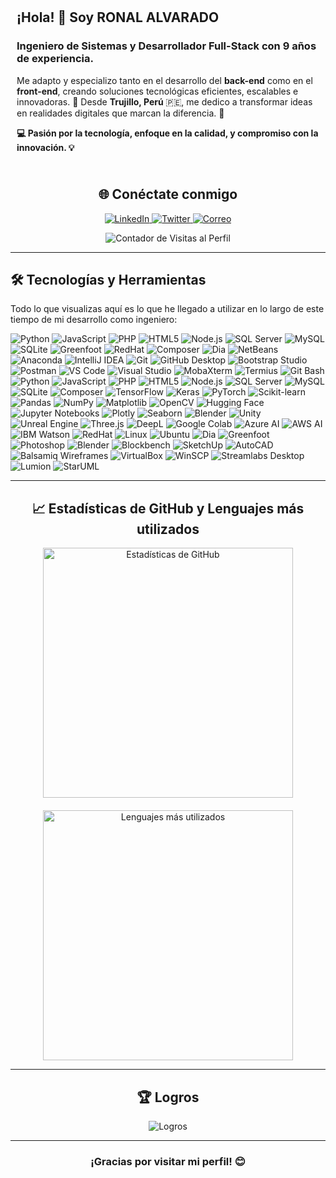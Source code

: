 <div align="left" style="padding: 10px">
  <h2>¡Hola! 👋 Soy RONAL ALVARADO</h2>
  <h3>Ingeniero de Sistemas y Desarrollador Full-Stack con 9 años de experiencia.</h3>
  <p>
    Me adapto y especializo tanto en el desarrollo del <b>back-end</b> como en el <b>front-end</b>, 
    creando soluciones tecnológicas eficientes, escalables e innovadoras. 🌟 Desde <b>Trujillo, Perú</b> 🇵🇪, 
    me dedico a transformar ideas en realidades digitales que marcan la diferencia. 🚀
  </p>
  <p><b>💻 Pasión por la tecnología, enfoque en la calidad, y compromiso con la innovación. 💡</b></p>
</div>

<div align="center">
  <h2>🌐 Conéctate conmigo</h2>
  <p>
    <a href="https://www.linkedin.com/in/ronal-antony-alvarado-vega-70a89030a/" target="_blank">
      <img src="https://img.shields.io/badge/-LinkedIn-0A66C2?style=flat-square&logo=linkedin&logoColor=white" alt="LinkedIn">
    </a>
    <a href="https://x.com/shycor25" target="_blank">
      <img src="https://img.shields.io/badge/-Twitter-1DA1F2?style=flat-square&logo=twitter&logoColor=white" alt="Twitter">
    </a>
    <a href="mailto:alvarado_aries_20@hotmail.com" target="_blank">
      <img src="https://img.shields.io/badge/-Correo-ea4335?style=flat-square&logo=gmail&logoColor=white" alt="Correo">
    </a>
  </p>
  
  <p align="center">
  <img src="https://komarev.com/ghpvc/?username=Alvarado321&label=Visitas%20al%20perfil&color=brightgreen&style=for-the-badge" alt="Contador de Visitas al Perfil" />
</p>


</div>

---

<div align="left">
  <h2>🛠️ Tecnologías y Herramientas</h2>
  <p>Todo lo que visualizas aquí es lo que he llegado a utilizar en lo largo de este tiempo de mi desarrollo como ingeniero:</p>
 <p>
    <!-- Lenguajes de programación y herramientas para desarrollo -->
    <img src="https://img.shields.io/badge/-Python-3776AB?style=flat-square&logo=python&logoColor=white" alt="Python">
    <img src="https://img.shields.io/badge/-JavaScript-F7DF1E?style=flat-square&logo=javascript&logoColor=black" alt="JavaScript">
    <img src="https://img.shields.io/badge/-PHP-777BB4?style=flat-square&logo=php&logoColor=white" alt="PHP">
    <img src="https://img.shields.io/badge/-HTML5-E34F26?style=flat-square&logo=html5&logoColor=white" alt="HTML5">
    <img src="https://img.shields.io/badge/-Node.js-339933?style=flat-square&logo=node.js&logoColor=white" alt="Node.js">
    <img src="https://img.shields.io/badge/-SQL%20Server-CC2927?style=flat-square&logo=microsoft-sql-server&logoColor=white" alt="SQL Server">
    <img src="https://img.shields.io/badge/-MySQL-4479A1?style=flat-square&logo=mysql&logoColor=white" alt="MySQL">
    <img src="https://img.shields.io/badge/-SQLite-003B57?style=flat-square&logo=sqlite&logoColor=white" alt="SQLite">
    <img src="https://img.shields.io/badge/-Greenfoot-007ACC?style=flat-square&logoColor=white" alt="Greenfoot">
    <img src="https://img.shields.io/badge/-RedHat-EE0000?style=flat-square&logo=redhat&logoColor=white" alt="RedHat">
    <img src="https://img.shields.io/badge/-Composer-885630?style=flat-square&logo=composer&logoColor=white" alt="Composer">
    <img src="https://img.shields.io/badge/-Dia-0000FF?style=flat-square&logoColor=white" alt="Dia">
    <img src="https://img.shields.io/badge/-NetBeans-1B6AC6?style=flat-square&logo=apachenetbeanside&logoColor=white" alt="NetBeans">
    <img src="https://img.shields.io/badge/-Anaconda-44A833?style=flat-square&logo=anaconda&logoColor=white" alt="Anaconda">
    <img src="https://img.shields.io/badge/-IntelliJ%20IDEA-000000?style=flat-square&logo=intellijidea&logoColor=white" alt="IntelliJ IDEA">
    <img src="https://img.shields.io/badge/-Git-F05032?style=flat-square&logo=git&logoColor=white" alt="Git">
    <img src="https://img.shields.io/badge/-GitHub%20Desktop-181717?style=flat-square&logo=github&logoColor=white" alt="GitHub Desktop">
    <img src="https://img.shields.io/badge/-Bootstrap-7952B3?style=flat-square&logo=bootstrap&logoColor=white" alt="Bootstrap Studio">
    <img src="https://img.shields.io/badge/-Postman-FF6C37?style=flat-square&logo=postman&logoColor=white" alt="Postman">
    <img src="https://img.shields.io/badge/-Visual%20Studio%20Code-0078D4?style=flat-square&logo=visualstudiocode&logoColor=white" alt="VS Code">
    <img src="https://img.shields.io/badge/-Visual%20Studio-5C2D91?style=flat-square&logo=visualstudio&logoColor=white" alt="Visual Studio">
    <img src="https://img.shields.io/badge/-MobaXterm-0066A1?style=flat-square&logoColor=white" alt="MobaXterm">
    <img src="https://img.shields.io/badge/-Termius-11A0D8?style=flat-square&logo=termius&logoColor=white" alt="Termius">
    <img src="https://img.shields.io/badge/-Git%20Bash-4EAA25?style=flat-square&logo=gnu-bash&logoColor=white" alt="Git Bash">
    <!-- Lenguajes de programación y frameworks -->
    <img src="https://img.shields.io/badge/-Python-3776AB?style=flat-square&logo=python&logoColor=white" alt="Python">
    <img src="https://img.shields.io/badge/-JavaScript-F7DF1E?style=flat-square&logo=javascript&logoColor=black" alt="JavaScript">
    <img src="https://img.shields.io/badge/-PHP-777BB4?style=flat-square&logo=php&logoColor=white" alt="PHP">
    <img src="https://img.shields.io/badge/-HTML5-E34F26?style=flat-square&logo=html5&logoColor=white" alt="HTML5">
    <img src="https://img.shields.io/badge/-Node.js-339933?style=flat-square&logo=node.js&logoColor=white" alt="Node.js">
    <img src="https://img.shields.io/badge/-SQL%20Server-CC2927?style=flat-square&logo=microsoft-sql-server&logoColor=white" alt="SQL Server">
    <img src="https://img.shields.io/badge/-MySQL-4479A1?style=flat-square&logo=mysql&logoColor=white" alt="MySQL">
    <img src="https://img.shields.io/badge/-SQLite-003B57?style=flat-square&logo=sqlite&logoColor=white" alt="SQLite">
    <img src="https://img.shields.io/badge/-Composer-885630?style=flat-square&logo=composer&logoColor=white" alt="Composer">
    <!-- Frameworks y bibliotecas de IA -->
    <img src="https://img.shields.io/badge/-TensorFlow-FF6F00?style=flat-square&logo=tensorflow&logoColor=white" alt="TensorFlow">
    <img src="https://img.shields.io/badge/-Keras-D00000?style=flat-square&logo=keras&logoColor=white" alt="Keras">
    <img src="https://img.shields.io/badge/-PyTorch-EE4C2C?style=flat-square&logo=pytorch&logoColor=white" alt="PyTorch">
    <img src="https://img.shields.io/badge/-scikit--learn-F7931E?style=flat-square&logo=scikit-learn&logoColor=white" alt="Scikit-learn">
    <img src="https://img.shields.io/badge/-Pandas-150458?style=flat-square&logo=pandas&logoColor=white" alt="Pandas">
    <img src="https://img.shields.io/badge/-NumPy-013243?style=flat-square&logo=numpy&logoColor=white" alt="NumPy">
    <img src="https://img.shields.io/badge/-Matplotlib-005F9E?style=flat-square&logo=python&logoColor=white" alt="Matplotlib">
    <img src="https://img.shields.io/badge/-OpenCV-5C3EE8?style=flat-square&logo=opencv&logoColor=white" alt="OpenCV">
    <img src="https://img.shields.io/badge/-Hugging%20Face-FF8C00?style=flat-square&logo=huggingface&logoColor=white" alt="Hugging Face">
    <img src="https://img.shields.io/badge/-Jupyter-F37626?style=flat-square&logo=jupyter&logoColor=white" alt="Jupyter Notebooks">
    <!-- Algoritmos y graficación -->
    <img src="https://img.shields.io/badge/-Plotly-3F4F75?style=flat-square&logo=plotly&logoColor=white" alt="Plotly">
    <img src="https://img.shields.io/badge/-Seaborn-3776AB?style=flat-square&logo=python&logoColor=white" alt="Seaborn">
    <img src="https://img.shields.io/badge/-Blender-FF6D00?style=flat-square&logo=blender&logoColor=white" alt="Blender">
    <img src="https://img.shields.io/badge/-Unity-000000?style=flat-square&logo=unity&logoColor=white" alt="Unity">
    <img src="https://img.shields.io/badge/-Unreal%20Engine-0E1128?style=flat-square&logo=unreal-engine&logoColor=white" alt="Unreal Engine">
    <img src="https://img.shields.io/badge/-Three.js-000000?style=flat-square&logo=three.js&logoColor=white" alt="Three.js">
    <!-- Herramientas relacionadas con IA -->
    <img src="https://img.shields.io/badge/-DeepL-0F2A6A?style=flat-square&logo=deepl&logoColor=white" alt="DeepL">
    <img src="https://img.shields.io/badge/-Google%20Colab-F9AB00?style=flat-square&logo=googlecolab&logoColor=white" alt="Google Colab">
    <img src="https://img.shields.io/badge/-Azure%20AI-0078D7?style=flat-square&logo=microsoftazure&logoColor=white" alt="Azure AI">
    <img src="https://img.shields.io/badge/-AWS%20AI-232F3E?style=flat-square&logo=amazonaws&logoColor=white" alt="AWS AI">
    <img src="https://img.shields.io/badge/-IBM%20Watson-052FAD?style=flat-square&logo=ibmwatson&logoColor=white" alt="IBM Watson">
    <!-- Sistemas operativos -->
    <img src="https://img.shields.io/badge/-RedHat-EE0000?style=flat-square&logo=redhat&logoColor=white" alt="RedHat">
    <img src="https://img.shields.io/badge/-Linux-FCC624?style=flat-square&logo=linux&logoColor=black" alt="Linux">
    <img src="https://img.shields.io/badge/-Ubuntu-E95420?style=flat-square&logo=ubuntu&logoColor=white" alt="Ubuntu">
    <!-- Otros relacionados -->
    <img src="https://img.shields.io/badge/-Dia-0000FF?style=flat-square&logoColor=white" alt="Dia">
    <img src="https://img.shields.io/badge/-Greenfoot-007ACC?style=flat-square&logoColor=white" alt="Greenfoot">
    <!-- Diseño gráfico y modelado 3D -->
    <img src="https://img.shields.io/badge/-Photoshop-31A8FF?style=flat-square&logo=adobephotoshop&logoColor=white" alt="Photoshop">
    <img src="https://img.shields.io/badge/-Blender-FF6D00?style=flat-square&logo=blender&logoColor=white" alt="Blender">
    <img src="https://img.shields.io/badge/-Blockbench-4A90E2?style=flat-square&logoColor=white" alt="Blockbench">
    <img src="https://img.shields.io/badge/-SketchUp-005F9E?style=flat-square&logoColor=white" alt="SketchUp">
    <img src="https://img.shields.io/badge/-AutoCAD-F26B00?style=flat-square&logo=autodesk&logoColor=white" alt="AutoCAD">
    <!-- Productividad y herramientas diversas -->
    <img src="https://img.shields.io/badge/-Balsamiq%20Wireframes-F36F21?style=flat-square&logoColor=white" alt="Balsamiq Wireframes">
    <img src="https://img.shields.io/badge/-VirtualBox-183A61?style=flat-square&logo=virtualbox&logoColor=white" alt="VirtualBox">
    <img src="https://img.shields.io/badge/-WinSCP-008000?style=flat-square&logo=windows&logoColor=white" alt="WinSCP">
    <img src="https://img.shields.io/badge/-Streamlabs-2EAD7C?style=flat-square&logo=streamlabs&logoColor=white" alt="Streamlabs Desktop">
    <img src="https://img.shields.io/badge/-Lumion-00B3F7?style=flat-square&logoColor=white" alt="Lumion">
    <img src="https://img.shields.io/badge/-StarUML-2C3E50?style=flat-square&logoColor=white" alt="StarUML">
</p>

</div>

---

<div align="center">
  <h2>📈 Estadísticas de GitHub y Lenguajes más utilizados</h2>
  <div style="display: flex; justify-content: center; align-items: center; gap: 20px; flex-wrap: wrap;">
    <!-- Estadísticas de GitHub -->
    <img src="https://github-readme-stats-git-master-alvarado321s-projects.vercel.app/api?username=Alvarado321&show_icons=true&theme=dark#gh-dark-mode-only)](https://github.com/anuraghazra/github-readme-stats#gh-dark-mode-only)" alt="Estadísticas de GitHub" style="width: 400px; height: auto;">
    <!-- Lenguajes más utilizados -->
    <img src="https://github-readme-stats-git-master-alvarado321s-projects.vercel.app/api/top-langs/?username=Alvarado321&langs_count=20&layout=compact&theme=dark" alt="Lenguajes más utilizados" style="width: 400px; height: auto;">
  </div>
</div>

---

<div align="center">
  <h2>🏆 Logros</h2>
  <img src="https://github-profile-trophy.vercel.app/?username=Alvarado321&show_icons=true&theme=dark#gh-dark-mode-only)](https://github.com/anuraghazra/github-readme-stats#gh-dark-mode-only)" alt="Logros">
</div>

---

<div align="center">
  <h3>¡Gracias por visitar mi perfil! 😊</h3>
</div>

</div>
